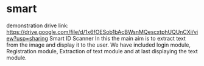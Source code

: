 # smart

 demonstration drive link: https://drive.google.com/file/d/1x6fOESob1bAcBWsnMQescxtphUQUnCXi/view?usp=sharing
 Smart ID Scanner
 In this the main aim is to extract text from the image and display it to the user. We have included login module, Registration module, Extraction of text module and at last displaying the text module. 
 
